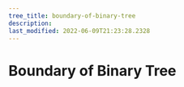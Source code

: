 ```yaml
---
tree_title: boundary-of-binary-tree
description: 
last_modified: 2022-06-09T21:23:28.2328
---
```


# Boundary of Binary Tree
